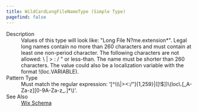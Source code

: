 ```yaml
---
title: WildCardLongFileNameType (Simple Type)
pagefind: false
---
```

<dl>
  <dt>Description</dt>
  <dd>Values of this type will look like: "Long File N?me.extension*".  Legal long names contain no more than 260 characters and must contain at least one non-period character.  The following characters are not allowed: \ | &gt; : / " or less-than.  The name must be shorter than 260 characters.  The value could also be a localization variable with the format !(loc.VARIABLE).</dd>
  <dt>Pattern Type</dt>
  <dd>Must match the regular expression: '[^\\\|&gt;&lt;:/"]{1,259}|([!$])\(loc\.[_A-Za-z][0-9A-Za-z_.]*\)'.</dd>
  <dt>See Also</dt>
  <dd>
    <a href="../">Wix Schema</a>
  </dd>
</dl>
